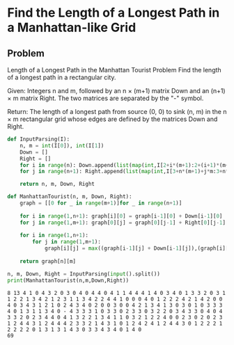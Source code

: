 # Find the Length of a Longest Path in a Manhattan-like Grid
## Problem
Length of a Longest Path in the Manhattan Tourist Problem
Find the length of a longest path in a rectangular city.

Given: Integers n and m, followed by an n × (m+1) matrix Down and an (n+1) × m matrix Right. The two matrices are separated by the "-" symbol.

Return: The length of a longest path from source (0, 0) to sink (n, m) in the n × m rectangular grid whose edges are defined by the matrices Down and Right.


```python
def InputParsing(I):
    n, m = int(I[0]), int(I[1])
    Down = []
    Right = []
    for i in range(n): Down.append(list(map(int,I[2+i*(m+1):2+(i+1)*(m+1)])))
    for j in range(n+1): Right.append(list(map(int,I[3+n*(m+1)+j*m:3+n*(m+1)+(j+1)*m])))

    return n, m, Down, Right

def ManhattanTourist(n, m, Down, Right):
    graph = [[0 for _ in range(m+1)]for _ in range(n+1)]
    
    for i in range(1,n+1): graph[i][0] = graph[i-1][0] + Down[i-1][0]
    for j in range(1,m+1): graph[0][j] = graph[0][j-1] + Right[0][j-1]
    
    for i in range(1,n+1):
        for j in range(1,m+1): 
            graph[i][j] = max((graph[i-1][j] + Down[i-1][j]),(graph[i][j-1] + Right[i][j-1]))
    
    return graph[n][m]

```


```python
n, m, Down, Right = InputParsing(input().split())
print(ManhattanTourist(n,m,Down,Right))
```

    8 13 4 1 0 4 3 2 0 3 0 4 0 4 4 0 4 1 1 4 4 4 1 4 0 3 4 0 1 3 3 2 0 3 1 1 2 2 1 3 4 2 1 2 3 1 1 3 4 2 2 4 4 1 0 0 0 4 0 1 2 2 2 4 2 1 4 2 0 0 4 0 3 4 3 1 2 1 0 2 4 3 4 0 2 0 0 3 0 0 4 2 1 3 4 1 3 0 3 0 1 0 3 3 3 4 0 1 3 1 1 3 4 0 - 4 3 3 3 1 0 3 3 0 2 3 3 0 3 2 2 0 3 4 3 3 0 4 0 4 3 3 2 0 2 3 4 4 0 4 1 3 2 2 1 3 4 1 1 0 3 2 1 2 2 4 0 0 2 3 0 2 0 2 3 1 2 4 4 3 1 2 4 4 4 2 3 3 2 1 4 3 1 0 1 2 4 2 4 1 2 4 4 3 0 1 2 2 2 1 2 2 2 2 0 1 3 1 3 1 4 3 0 3 3 4 3 4 0 1 4 0
    69



```python

```
